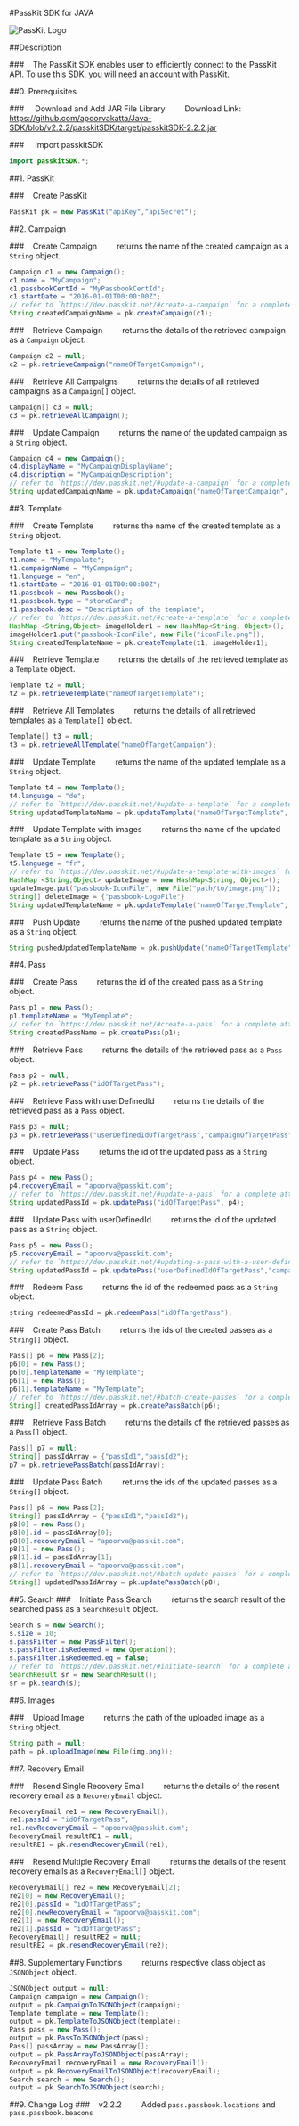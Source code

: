 #PassKit SDK for JAVA

![PassKit Logo](https://passkit.com/images/passkit-logo.png)

##Description

###&nbsp;&nbsp;&nbsp;&nbsp;The PassKit SDK enables user to efficiently connect to the PassKit API. To use this SDK, you will need an account with PassKit.

##0. Prerequisites

###&nbsp;&nbsp;&nbsp;&nbsp; Download and Add JAR File Library
&nbsp;&nbsp;&nbsp;&nbsp;&nbsp;&nbsp;&nbsp;&nbsp;Download Link: https://github.com/apoorvakatta/Java-SDK/blob/v2.2.2/passkitSDK/target/passkitSDK-2.2.2.jar

###&nbsp;&nbsp;&nbsp;&nbsp; Import passkitSDK

```java
import passkitSDK.*;
```

##1. PassKit

###&nbsp;&nbsp;&nbsp;&nbsp;Create PassKit

```java
PassKit pk = new PassKit("apiKey","apiSecret");
```

##2. Campaign

###&nbsp;&nbsp;&nbsp;&nbsp;Create Campaign
&nbsp;&nbsp;&nbsp;&nbsp;&nbsp;&nbsp;&nbsp;&nbsp;returns the name of the created campaign as a `String` object.

```java
Campaign c1 = new Campaign();
c1.name = "MyCampaign";
c1.passbookCertId = "MyPassbookCertId";
c1.startDate = "2016-01-01T00:00:00Z";
// refer to `https://dev.passkit.net/#create-a-campaign` for a complete attribute list.
String createdCampaignName = pk.createCampaign(c1);
```

###&nbsp;&nbsp;&nbsp;&nbsp;Retrieve Campaign
&nbsp;&nbsp;&nbsp;&nbsp;&nbsp;&nbsp;&nbsp;&nbsp;returns the details of the retrieved campaign as a `Campaign` object.

```java
Campaign c2 = null;
c2 = pk.retrieveCampaign("nameOfTargetCampaign");
```

###&nbsp;&nbsp;&nbsp;&nbsp;Retrieve All Campaigns
&nbsp;&nbsp;&nbsp;&nbsp;&nbsp;&nbsp;&nbsp;&nbsp;returns the details of all retrieved campaigns as a `Campaign[]` object.

```java
Campaign[] c3 = null;
c3 = pk.retrieveAllCampaign();
```

###&nbsp;&nbsp;&nbsp;&nbsp;Update Campaign
&nbsp;&nbsp;&nbsp;&nbsp;&nbsp;&nbsp;&nbsp;&nbsp;returns the name of the updated campaign as a `String` object.

```java
Campaign c4 = new Campaign();
c4.displayName = "MyCampaignDisplayName";
c4.discription = "MyCampaignDescription";
// refer to `https://dev.passkit.net/#update-a-campaign` for a complete attribute list.
String updatedCampaignName = pk.updateCampaign("nameOfTargetCampaign", c4);
```

##3. Template

###&nbsp;&nbsp;&nbsp;&nbsp;Create Template
&nbsp;&nbsp;&nbsp;&nbsp;&nbsp;&nbsp;&nbsp;&nbsp;returns the name of the created template as a `String` object.

```java
Template t1 = new Template();
t1.name = "MyTempalate";
t1.campaignName = "MyCampaign";
t1.language = "en";
t1.startDate = "2016-01-01T00:00:00Z";
t1.passbook = new Passbook();
t1.passbook.type = "storeCard";
t1.passbook.desc = "Description of the template";
// refer to `https://dev.passkit.net/#create-a-template` for a complete attribute list.
HashMap <String,Object> imageHolder1 = new HashMap<String, Object>();
imageHolder1.put("passbook-IconFile", new File("iconFile.png"));
String createdTemplateName = pk.createTemplate(t1, imageHolder1);
```

###&nbsp;&nbsp;&nbsp;&nbsp;Retrieve Template
&nbsp;&nbsp;&nbsp;&nbsp;&nbsp;&nbsp;&nbsp;&nbsp;returns the details of the retrieved template as a `Template` object.

```java
Template t2 = null;
t2 = pk.retrieveTemplate("nameOfTargetTemplate");
```

###&nbsp;&nbsp;&nbsp;&nbsp;Retrieve All Templates
&nbsp;&nbsp;&nbsp;&nbsp;&nbsp;&nbsp;&nbsp;&nbsp;returns the details of all retrieved templates as a `Template[]` object.

```java
Template[] t3 = null;
t3 = pk.retrieveAllTemplate("nameOfTargetCampaign");
```

###&nbsp;&nbsp;&nbsp;&nbsp;Update Template
&nbsp;&nbsp;&nbsp;&nbsp;&nbsp;&nbsp;&nbsp;&nbsp;returns the name of the updated template as a `String` object.

```java
Template t4 = new Template();
t4.language = "de";
// refer to `https://dev.passkit.net/#update-a-template` for a complete attribute list.
String updatedTemplateName = pk.updateTemplate("nameOfTargetTemplate", t4);
```

###&nbsp;&nbsp;&nbsp;&nbsp;Update Template with images
&nbsp;&nbsp;&nbsp;&nbsp;&nbsp;&nbsp;&nbsp;&nbsp;returns the name of the updated template as a `String` object.

```java
Template t5 = new Template();
t5.language = "fr";
// refer to `https://dev.passkit.net/#update-a-template-with-images` for a complete attribute list.
HashMap <String,Object> updateImage = new HashMap<String, Object>();
updateImage.put("passbook-IconFile", new File("path/to/image.png"));
String[] deleteImage = {"passbook-LogoFile"}
String updatedTemplateName = pk.updateTemplate("nameOfTargetTemplate", t5, updateImage, deleteImage);
```

###&nbsp;&nbsp;&nbsp;&nbsp;Push Update
&nbsp;&nbsp;&nbsp;&nbsp;&nbsp;&nbsp;&nbsp;&nbsp;returns the name of the pushed updated template as a `String` object.
```java
String pushedUpdatedTemplateName = pk.pushUpdate("nameOfTargetTemplate");
```

##4. Pass

###&nbsp;&nbsp;&nbsp;&nbsp;Create Pass
&nbsp;&nbsp;&nbsp;&nbsp;&nbsp;&nbsp;&nbsp;&nbsp;returns the id of the created pass as a `String` object.

```java
Pass p1 = new Pass();
p1.templateName = "MyTemplate";
// refer to `https://dev.passkit.net/#create-a-pass` for a complete attribute list.
String createdPassName = pk.createPass(p1);
```

###&nbsp;&nbsp;&nbsp;&nbsp;Retrieve Pass
&nbsp;&nbsp;&nbsp;&nbsp;&nbsp;&nbsp;&nbsp;&nbsp;returns the details of the retrieved pass as a `Pass` object.

```java
Pass p2 = null;
p2 = pk.retrievePass("idOfTargetPass");
```

###&nbsp;&nbsp;&nbsp;&nbsp;Retrieve Pass with userDefinedId
&nbsp;&nbsp;&nbsp;&nbsp;&nbsp;&nbsp;&nbsp;&nbsp;returns the details of the retrieved pass as a `Pass` object.

```java
Pass p3 = null;
p3 = pk.retrievePass("userDefinedIdOfTargetPass","campaignOfTargetPass");
```

###&nbsp;&nbsp;&nbsp;&nbsp;Update Pass
&nbsp;&nbsp;&nbsp;&nbsp;&nbsp;&nbsp;&nbsp;&nbsp;returns the id of the updated pass as a `String` object.

```java
Pass p4 = new Pass();
p4.recoveryEmail = "apoorva@passkit.com";
// refer to `https://dev.passkit.net/#update-a-pass` for a complete attribute list.
String updatedPassId = pk.updatePass("idOfTargetPass", p4);
```

###&nbsp;&nbsp;&nbsp;&nbsp;Update Pass with userDefinedId
&nbsp;&nbsp;&nbsp;&nbsp;&nbsp;&nbsp;&nbsp;&nbsp;returns the id of the updated pass as a `String` object.

```java
Pass p5 = new Pass();
p5.recoveryEmail = "apoorva@passkit.com";
// refer to `https://dev.passkit.net/#updating-a-pass-with-a-user-defined-id` for a complete attribute list.
String updatedPassId = pk.updatePass("userDefinedIdOfTargetPass","campaignOfTargetPass", p5);
```

###&nbsp;&nbsp;&nbsp;&nbsp;Redeem Pass
&nbsp;&nbsp;&nbsp;&nbsp;&nbsp;&nbsp;&nbsp;&nbsp;returns the id of the redeemed pass as a `String` object.

```java
string redeemedPassId = pk.redeemPass("idOfTargetPass");
```

###&nbsp;&nbsp;&nbsp;&nbsp;Create Pass Batch
&nbsp;&nbsp;&nbsp;&nbsp;&nbsp;&nbsp;&nbsp;&nbsp;returns the ids of the created passes as a `String[]` object.

```java
Pass[] p6 = new Pass[2];
p6[0] = new Pass();
p6[0].templateName = "MyTemplate";
p6[1] = new Pass();
p6[1].templateName = "MyTemplate";
// refer to `https://dev.passkit.net/#batch-create-passes` for a complete attribute list.
String[] createdPassIdArray = pk.createPassBatch(p6);
```

###&nbsp;&nbsp;&nbsp;&nbsp;Retrieve Pass Batch
&nbsp;&nbsp;&nbsp;&nbsp;&nbsp;&nbsp;&nbsp;&nbsp;returns the details of the retrieved passes as a `Pass[]` object.

```java
Pass[] p7 = null;
String[] passIdArray = {"passId1","passId2"};
p7 = pk.retrievePassBatch(passIdArray);
```

###&nbsp;&nbsp;&nbsp;&nbsp;Update Pass Batch
&nbsp;&nbsp;&nbsp;&nbsp;&nbsp;&nbsp;&nbsp;&nbsp;returns the ids of the updated passes as a `String[]` object.

```java
Pass[] p8 = new Pass[2];
String[] passIdArray = {"passId1","passId2"};
p8[0] = new Pass();
p8[0].id = passIdArray[0];
p8[0].recoveryEmail = "apoorva@passkit.com";
p8[1] = new Pass();
p8[1].id = passIdArray[1];
p8[1].recoveryEmail = "apoorva@passkit.com";
// refer to `https://dev.passkit.net/#batch-update-passes` for a complete attribute list.
String[] updatedPassIdArray = pk.updatePassBatch(p8);
```

##5. Search
###&nbsp;&nbsp;&nbsp;&nbsp;Initiate Pass Search
&nbsp;&nbsp;&nbsp;&nbsp;&nbsp;&nbsp;&nbsp;&nbsp;returns the search result of the searched pass as a `SearchResult` object.

```java
Search s = new Search();
s.size = 10;
s.passFilter = new PassFilter();
s.passFilter.isRedeemed = new Operation();
s.passFilter.isRedeemed.eq = false;
// refer to `https://dev.passkit.net/#initiate-search` for a complete attribute list.
SearchResult sr = new SearchResult();
sr = pk.search(s);
```

##6. Images

###&nbsp;&nbsp;&nbsp;&nbsp;Upload Image
&nbsp;&nbsp;&nbsp;&nbsp;&nbsp;&nbsp;&nbsp;&nbsp;returns the path of the uploaded image as a `String` object.

```java
String path = null;
path = pk.uploadImage(new File(img.png));
```

##7. Recovery Email

###&nbsp;&nbsp;&nbsp;&nbsp;Resend Single Recovery Email
&nbsp;&nbsp;&nbsp;&nbsp;&nbsp;&nbsp;&nbsp;&nbsp;returns the details of the resent recovery email as a `RecoveryEmail` object.
```java
RecoveryEmail re1 = new RecoveryEmail();
re1.passId = "idOfTargetPass";
re1.newRecoveryEmail = "apoorva@passkit.com";
RecoveryEmail resultRE1 = null;
resultRE1 = pk.resendRecoveryEmail(re1);
```

###&nbsp;&nbsp;&nbsp;&nbsp;Resend Multiple Recovery Email
&nbsp;&nbsp;&nbsp;&nbsp;&nbsp;&nbsp;&nbsp;&nbsp;returns the details of the resent recovery emails as a `RecoveryEmail[]` object.

```java
RecoveryEmail[] re2 = new RecoveryEmail[2];
re2[0] = new RecoveryEmail();
re2[0].passId = "idOfTargetPass";
re2[0].newRecoveryEmail = "apoorva@passkit.com";
re2[1] = new RecoveryEmail();
re2[1].passId = "idOfTargetPass";
RecoveryEmail[] resultRE2 = null;
resultRE2 = pk.resendRecoveryEmail(re2);
```

##8. Supplementary Functions
&nbsp;&nbsp;&nbsp;&nbsp;&nbsp;&nbsp;&nbsp;&nbsp;returns respective class object as `JSONObject` object.

```java
JSONObject output = null;
Campaign campaign = new Campaign();
output = pk.CampaignToJSONObject(campaign); 
Template template = new Template();
output = pk.TemplateToJSONObject(template); 
Pass pass = new Pass();
output = pk.PassToJSONObject(pass); 
Pass[] passArray = new PassArray[];
output = pk.PassArrayToJSONObject(passArray); 
RecoveryEmail recoveryEmail = new RecoveryEmail();
output = pk.RecoveryEmailToJSONObject(recoveryEmail); 
Search search = new Search();
output = pk.SearchToJSONObject(search); 
```

##9. Change Log
###&nbsp;&nbsp;&nbsp;&nbsp;v2.2.2
&nbsp;&nbsp;&nbsp;&nbsp;&nbsp;&nbsp;&nbsp;&nbsp;Added `pass.passbook.locations` and `pass.passbook.beacons` 